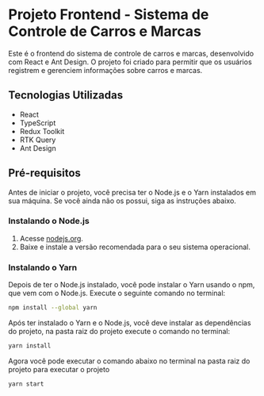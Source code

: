 # Projeto Frontend - Sistema de Controle de Carros e Marcas

Este é o frontend do sistema de controle de carros e marcas, desenvolvido com React e Ant Design. O projeto foi criado para permitir que os usuários registrem e gerenciem informações sobre carros e marcas.

## Tecnologias Utilizadas

- React
- TypeScript
- Redux Toolkit
- RTK Query
- Ant Design

## Pré-requisitos

Antes de iniciar o projeto, você precisa ter o Node.js e o Yarn instalados em sua máquina. Se você ainda não os possui, siga as instruções abaixo.

### Instalando o Node.js

1. Acesse [nodejs.org](https://nodejs.org/).
2. Baixe e instale a versão recomendada para o seu sistema operacional.

### Instalando o Yarn

Depois de ter o Node.js instalado, você pode instalar o Yarn usando o npm, que vem com o Node.js. Execute o seguinte comando no terminal:

```bash
npm install --global yarn
```

Após ter instalado o Yarn e o Node.js, você deve instalar as dependências do projeto, na pasta raiz do projeto execute o comando no terminal:

```bash
yarn install
```

Agora você pode executar o comando abaixo no terminal na pasta raiz do projeto para executar o projeto

```bash
yarn start
